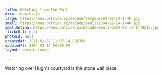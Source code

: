 ```yaml
---
title: Watching from the Wall
date: 2004-02-14
large: https://mea.patrick.nz/decade/large/2004-02-14-1440.jpg
small: https://mea.patrick.nz/decade/small/2004-02-14-1440.jpg
smallRetina: https://mea.patrick.nz/decade/small/2004-02-14-1440@2x.jpg
flickrUrl: null
photoId: null
createdAt: 2011-01-30 11:07:14.805769
updatedAt: 2004-02-14 00:00:00
layout: decade-image

---
```

Watching over Hugh's courtyard is this stone wall piece.
